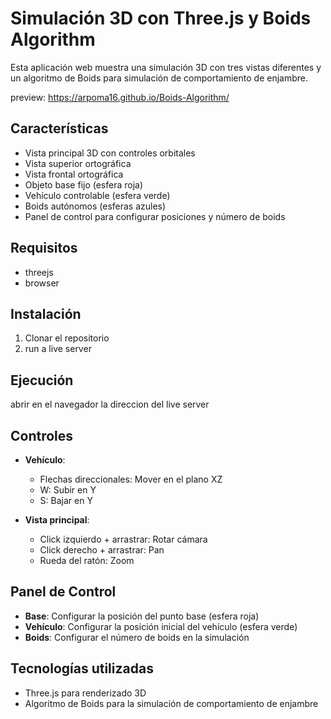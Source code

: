 # Simulación 3D con Three.js y Boids Algorithm

Esta aplicación web muestra una simulación 3D con tres vistas diferentes y un algoritmo de Boids para simulación de comportamiento de enjambre.

preview: https://arpoma16.github.io/Boids-Algorithm/

## Características

- Vista principal 3D con controles orbitales
- Vista superior ortográfica
- Vista frontal ortográfica
- Objeto base fijo (esfera roja)
- Vehículo controlable (esfera verde)
- Boids autónomos (esferas azules)
- Panel de control para configurar posiciones y número de boids

## Requisitos

- threejs
- browser 
## Instalación

1. Clonar el repositorio
2. run a live server 

## Ejecución

abrir en el navegador la direccion del live server 

## Controles

- **Vehículo**:
  - Flechas direccionales: Mover en el plano XZ
  - W: Subir en Y
  - S: Bajar en Y

- **Vista principal**:
  - Click izquierdo + arrastrar: Rotar cámara
  - Click derecho + arrastrar: Pan
  - Rueda del ratón: Zoom

## Panel de Control

- **Base**: Configurar la posición del punto base (esfera roja)
- **Vehículo**: Configurar la posición inicial del vehículo (esfera verde)
- **Boids**: Configurar el número de boids en la simulación

## Tecnologías utilizadas

- Three.js para renderizado 3D
- Algoritmo de Boids para la simulación de comportamiento de enjambre 
